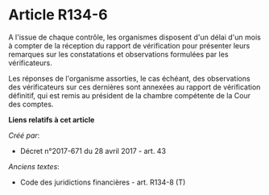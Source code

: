 # Article R134-6

A l'issue de chaque contrôle, les organismes disposent d'un délai d'un mois à compter de la réception du rapport de
vérification pour présenter leurs remarques sur les constatations et observations formulées par les vérificateurs.

Les réponses de l'organisme assorties, le cas échéant, des observations des vérificateurs sur ces dernières sont annexées au
rapport de vérification définitif, qui est remis au président de la chambre compétente de la Cour des comptes.

**Liens relatifs à cet article**

_Créé par_:

  - Décret n°2017-671 du 28 avril 2017 - art. 43

_Anciens textes_:

  - Code des juridictions financières - art. R134-8 (T)
